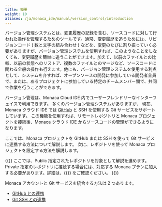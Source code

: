 ```yaml
---
title: 概要
weight: 10
aliases: /ja/monaca_ide/manual/version_control/introduction
---
```


バージョン管理システムとは、変更履歴の記録を含む、ソースコードに対して行われた操作を管理するためのツールです。通常、変更履歴を追うためには、リビジョンコード
( 数と文字の組み合わせ )
などを、変更のたびに割り振っていく必要がありますが、バージョン管理システムを使用すれば、このようなことをしなくても、変更履歴を簡単に追うことができます。加えて、以前のファイルとの比較、以前の状態へのリストア、複数のファイルとのマージなど、ソースコードに関わる全般の操作も行えます。他にも、バージョン管理システムを使用する利点として、システムを介すれば、オープンソースの開発に参加している開発者全員で、または、あるプロジェクトに参加している特定のチームメンバー間で、共同で作業を行うことができます。

バージョン管理は、Monaca Cloud IDE
内でユーザーフレンドリーなインターフェイスで利用できます。
多くのバージョン管理システムがありますが、 現在、Monaca クラウド IDE
では [GitHub](https://github.com) と SSH を使用する Git サービスをサポートしています。 この機能を使用すれば、リモートレポジトリと Monaca プロジェクトを接続後、Monaca クラウド IDE からソースコードの管理ができるようになります。

ここでは、Monaca プロジェクトを GitHub または SSH を使って Git サービスに連携する方法について解説します。 次に、レポジトリを使って Monaca プロジェクトを設定する方法を解説します。 

{{<note>}}
ここでは、Public 指定されたレポジトリを対象として解説を進めます。Private 指定のレポジトリに接続する場合には、対応する Monaca プランに加入する必要があります。詳細は、{{<link href="https://ja.monaca.io/pricing.html" title="料金プラン">}} をご確認ください。
{{</note>}}

Monaca アカウントと Git サービスを統合する方法は 2 つあります。

- [GitHub との連携](../github_integration/)
- [Git SSH との連携](../git_ssh_integration/)
